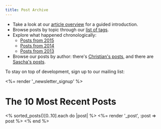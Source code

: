```yaml
---
title: Post Archive
---
```


* Take a look at our [article overview](/posts/overview/) for a guided introduction.
* Browse posts by topic through our [list of tags](/posts/tags).
* Explore what happened chronologically:
    * [Posts from 2015](/posts/2015)
    * [Posts from 2014](/posts/2014)
    * [Posts from 2013](/posts/2013)
* Browse our posts by author: there's [Christian's posts](/authors/christian), and there are [Sascha's posts](/authors/sascha).

To stay on top of development, sign up to our mailing list:

<%= render '_newsletter_signup' %>


# The 10 Most Recent Posts

<% sorted_posts()[0..10].each do |post| %>
  <%= render '_post', :post => post %>
<% end %>
